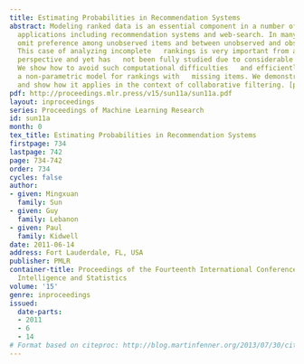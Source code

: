 ```yaml
---
title: Estimating Probabilities in Recommendation Systems
abstract: Modeling ranked data is an essential component in a number of important
  applications including recommendation systems and web-search. In many cases, judges
  omit preference among unobserved items and between unobserved and observed items.
  This case of analyzing incomplete   rankings is very important from a practical
  perspective and yet has   not been fully studied due to considerable computational   difficulties.
  We show how to avoid such computational difficulties   and efficiently construct
  a non-parametric model for rankings with   missing items. We demonstrate our approach
  and show how it applies in the context of collaborative filtering. [pdf]
pdf: http://proceedings.mlr.press/v15/sun11a/sun11a.pdf
layout: inproceedings
series: Proceedings of Machine Learning Research
id: sun11a
month: 0
tex_title: Estimating Probabilities in Recommendation Systems
firstpage: 734
lastpage: 742
page: 734-742
order: 734
cycles: false
author:
- given: Mingxuan
  family: Sun
- given: Guy
  family: Lebanon
- given: Paul
  family: Kidwell
date: 2011-06-14
address: Fort Lauderdale, FL, USA
publisher: PMLR
container-title: Proceedings of the Fourteenth International Conference on Artificial
  Intelligence and Statistics
volume: '15'
genre: inproceedings
issued:
  date-parts:
  - 2011
  - 6
  - 14
# Format based on citeproc: http://blog.martinfenner.org/2013/07/30/citeproc-yaml-for-bibliographies/
---
```

